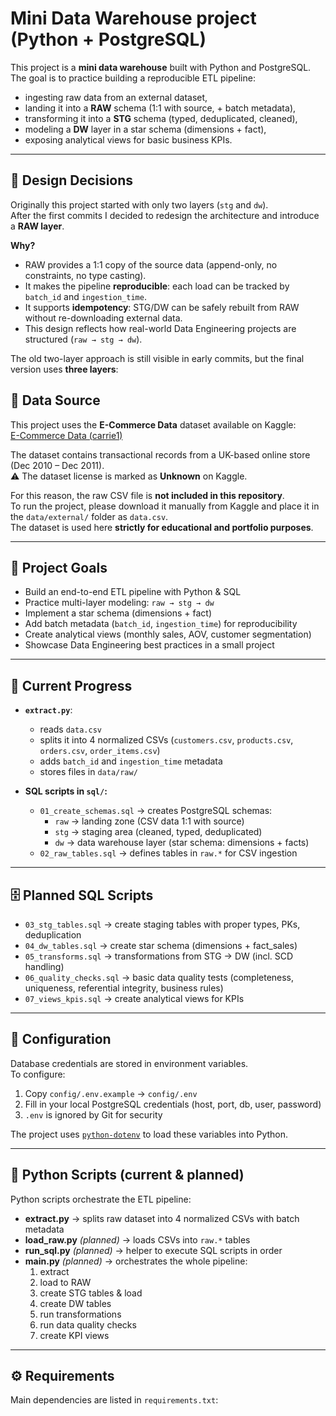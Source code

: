 # Mini Data Warehouse project (Python + PostgreSQL)

This project is a **mini data warehouse** built with Python and PostgreSQL.  
The goal is to practice building a reproducible ETL pipeline:  

- ingesting raw data from an external dataset,  
- landing it into a **RAW** schema (1:1 with source, + batch metadata),  
- transforming it into a **STG** schema (typed, deduplicated, cleaned),  
- modeling a **DW** layer in a star schema (dimensions + fact),  
- exposing analytical views for basic business KPIs.  

---


## 📖 Design Decisions

Originally this project started with only two layers (`stg` and `dw`).  
After the first commits I decided to redesign the architecture and introduce a **RAW layer**.  

**Why?**
- RAW provides a 1:1 copy of the source data (append-only, no constraints, no type casting).  
- It makes the pipeline **reproducible**: each load can be tracked by `batch_id` and `ingestion_time`.  
- It supports **idempotency**: STG/DW can be safely rebuilt from RAW without re-downloading external data.  
- This design reflects how real-world Data Engineering projects are structured (`raw → stg → dw`).  

The old two-layer approach is still visible in early commits, but the final version uses **three layers**:  



## 📂 Data Source

This project uses the **E-Commerce Data** dataset available on Kaggle:  
[E-Commerce Data (carrie1)](https://www.kaggle.com/datasets/carrie1/ecommerce-data)

The dataset contains transactional records from a UK-based online store (Dec 2010 – Dec 2011).  
⚠️ The dataset license is marked as **Unknown** on Kaggle.  

For this reason, the raw CSV file is **not included in this repository**.  
To run the project, please download it manually from Kaggle and place it in the `data/external/` folder as `data.csv`.  
The dataset is used here **strictly for educational and portfolio purposes**.

---

## 🎯 Project Goals
- Build an end-to-end ETL pipeline with Python & SQL  
- Practice multi-layer modeling: `raw → stg → dw`  
- Implement a star schema (dimensions + fact)  
- Add batch metadata (`batch_id`, `ingestion_time`) for reproducibility  
- Create analytical views (monthly sales, AOV, customer segmentation)  
- Showcase Data Engineering best practices in a small project

---

## 📌 Current Progress
- **`extract.py`**:  
  - reads `data.csv`  
  - splits it into 4 normalized CSVs (`customers.csv`, `products.csv`, `orders.csv`, `order_items.csv`)  
  - adds `batch_id` and `ingestion_time` metadata  
  - stores files in `data/raw/`

- **SQL scripts in `sql/`:**
  - `01_create_schemas.sql` → creates PostgreSQL schemas:  
    - `raw` → landing zone (CSV data 1:1 with source)  
    - `stg` → staging area (cleaned, typed, deduplicated)  
    - `dw`  → data warehouse layer (star schema: dimensions + facts)  
  - `02_raw_tables.sql` → defines tables in `raw.*` for CSV ingestion  

---

## 🗄️ Planned SQL Scripts
- `03_stg_tables.sql` → create staging tables with proper types, PKs, deduplication  
- `04_dw_tables.sql` → create star schema (dimensions + fact_sales)  
- `05_transforms.sql` → transformations from STG → DW (incl. SCD handling)  
- `06_quality_checks.sql` → basic data quality tests (completeness, uniqueness, referential integrity, business rules)  
- `07_views_kpis.sql` → create analytical views for KPIs  

---

## 🔧 Configuration

Database credentials are stored in environment variables.  
To configure:

1. Copy `config/.env.example` → `config/.env`  
2. Fill in your local PostgreSQL credentials (host, port, db, user, password)  
3. `.env` is ignored by Git for security  

The project uses [`python-dotenv`](https://pypi.org/project/python-dotenv/) to load these variables into Python.

---

## 🐍 Python Scripts (current & planned)

Python scripts orchestrate the ETL pipeline:

- **extract.py** → splits raw dataset into 4 normalized CSVs with batch metadata  
- **load_raw.py** *(planned)* → loads CSVs into `raw.*` tables  
- **run_sql.py** *(planned)* → helper to execute SQL scripts in order  
- **main.py** *(planned)* → orchestrates the whole pipeline:
  1. extract  
  2. load to RAW  
  3. create STG tables & load  
  4. create DW tables  
  5. run transformations  
  6. run data quality checks  
  7. create KPI views  

---

## ⚙️ Requirements

Main dependencies are listed in `requirements.txt`:

